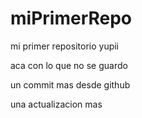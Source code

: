 # miPrimerRepo
mi primer repositorio yupii

aca con lo que no se guardo

un commit mas desde github

una actualizacion mas
